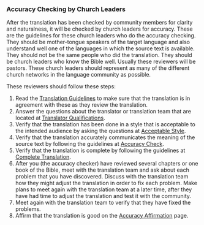 ### Accuracy Checking by Church Leaders

After the translation has been checked by community members for clarity and naturalness, it will be checked by church leaders for accuracy. These are the guidelines for these church leaders who do the accuracy checking. They should be mother-tongue speakers of the target language and also understand well one of the languages in which the source text is available. They should not be the same people who did the translation. They should be church leaders who know the Bible well. Usually these reviewers will be pastors. These church leaders should represent as many of the different church networks in the language community as possible.

These reviewers should follow these steps:

1. Read the [Translation Guidelines](../../intro/translation-guidelines/01.md) to make sure that the translation is in agreement with these as they review the translation.
1. Answer the questions about the translator or translation team that are located at [Translator Qualifications](../../translate/qualifications/01.md).
1. Verify that the translation has been done in a style that is acceptable to the intended audience by asking the questions at [Acceptable Style](../acceptable/01.md).
1. Verify that the translation accurately communicates the meaning of the source text by following the guidelines at [Accuracy Check](../accuracy-check/01.md).
1. Verify that the translation is complete by following the guidelines at [Complete Translation](../complete/01.md).
1. After you (the accuracy checker) have reviewed several chapters or one book of the Bible, meet with the translation team and ask about each problem that you have discovered. Discuss with the translation team how they might adjust the translation in order to fix each problem. Make plans to meet again with the translation team at a later time, after they have had time to adjust the translation and test it with the community.
1. Meet again with the translation team to verify that they have fixed the problems.
1. Affirm that the translation is good on the [Accuracy Affirmation](../good/01.md) page.
